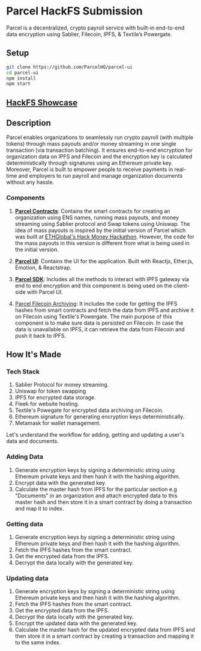 # Parcel HackFS Submission

Parcel is a decentralized, crypto payroll service with built-in end-to-end data encryption using Sablier, Filecoin, IPFS, & Textile’s Powergate.

## Setup

```bash
git clone https://github.com/ParcelHQ/parcel-ui
cd parcel-ui
npm install
npm start
```

## [HackFS Showcase](https://hack.ethglobal.co/showcase/parcel-recMzBP7HUVYDYQIR)

## Description

Parcel enables organizations to seamlessly run crypto payroll (with multiple tokens) through mass payouts and/or money streaming in one single transaction (via transaction batching). It ensures end-to-end encryption for organization data on IPFS and Filecoin and the encryption key is calculated deterministically through signatures using an Ethereum private key. Moreover, Parcel is built to empower people to receive payments in real-time and employers to run payroll and manage organization documents without any hassle.

### Components

1. **[Parcel Contracts](https://github.com/ParcelHQ/parcel-contracts/tree/massPayouts)**: Contains the smart contracts for creating an organization using ENS names, running mass payouts, and money streaming using Sablier protocol and Swap tokens using Uniswap. The idea of mass payouts is inspired by the initial version of Parcel which was built at [ETHGlobal's Hack Money Hackathon](https://hack.ethglobal.co/showcase/parcel-recUVCg0viNysWQAs). However, the code for the mass payouts in this version is different from what is being used in the initial version.

2. **[Parcel UI](https://github.com/ParcelHQ/parcel-ui)**: Contains the UI for the application. Built with Reactjs, Ether.js, Emotion, & Reactstrap.

3. **[Parcel SDK](https://github.com/ParcelHQ/parcel-sdk)**: Includes all the methods to interact with IPFS gateway via end to end encryption and this component is being used on the client-side with Parcel UI.

4. [Parcel Filecoin Archiving](https://github.com/ParcelHQ/parcel-filecoin-archiving): It includes the code for getting the IPFS hashes from smart contracts and fetch the data from IPFS and archive it on Filecoin using Textile's Powergate. The main purpose of this component is to make sure data is persisted on Filecoin. In case the data is unavailable on IPFS, it can retrieve the data from Filecoin and push it back to IPFS.

## How It's Made

### Tech Stack

1. Sablier Protocol for money streaming.
2. Uniswap for token swapping
3. IPFS for encrypted data storage.
4. Fleek for website hosting.
5. Textile's Powegate for encrypted data archiving on Filecoin.
6. Ethereum signature for generating encryption keys deterministically.
7. Metamask for wallet management.

Let's understand the workflow for adding, getting and updating a user's data and documents.

### Adding Data

1. Generate encryption keys by signing a deterministic string using Ethereum private keys and then hash it with the hashing algorithm.
2. Encrypt data with the generated key.
3. Calculate the master hash from IPFS for the particular section e.g "Documents" in an organization and attach encrypted data to this master hash and then store it in a smart contract by doing a transaction and map it to index.

### Getting data

1. Generate encryption keys by signing a deterministic string using Ethereum private keys and then hash it with the hashing algorithm.
2. Fetch the IPFS hashes from the smart contract.
3. Get the encrypted data from the IPFS.
4. Decrypt the data locally with the generated key.

### Updating data

1. Generate encryption keys by signing a deterministic string using Ethereum private keys and then hash it with the hashing algorithm.
2. Fetch the IPFS hashes from the smart contract.
3. Get the encrypted data from the IPFS.
4. Decrypt the data locally with the generated key.
5. Encrypt the updated data with the generated key.
6. Calculate the master hash for the updated encrypted data from IPFS and then store it in a smart contract by creating a transaction and mapping it to the same index.
